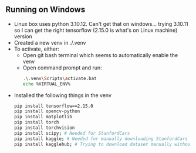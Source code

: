 ## Running on Windows
* Linux box uses python 3.10.12. Can't get that on windows... trying 3.10.11 so I can get the right tensorflow (2.15.0 is what's on Linux machine) version
* Created a new venv in ./.venv
* To activate, either:
  * Open git bash terminal which seems to automatically enable the venv
  * Open command prompt and run:
    ```bash
    .\.venv\Scripts\activate.bat
    echo %VIRTUAL_ENV%
    ```
* Installed the following things in the venv
  ```bash
  pip install tensorflow==2.15.0
  pip install opencv-python
  pip install matplotlib
  pip install torch
  pip install torchvision
  pip install scipy; # Needed for StanfordCars
  pip install kaggle; # Needed for manually downloading StanfordCars dataset
  pip install kagglehub; # Trying to download dataset manually without auth
  ```